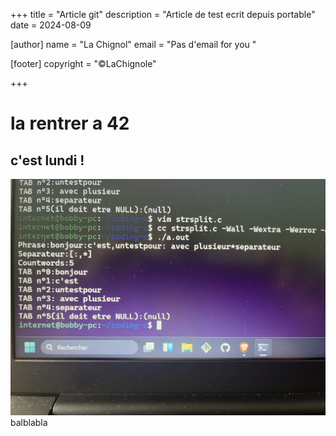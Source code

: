 +++
title = "Article git"
description = "Article de test ecrit depuis portable"
date = 2024-08-09

[author]
name = "La Chignol"
email = "Pas d'email for you "

[footer]
copyright = "©LaChignole"

+++

# la rentrer a 42 

## c'est lundi !
![str_split](../Photos/IMG_1134.jpeg)
balblabla 